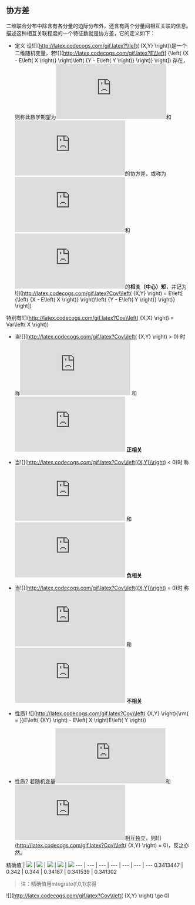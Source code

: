 ## 协方差

二维联合分布中除含有各分量的边际分布外，还含有两个分量间相互关联的信息。描述这种相互关联程度的一个特征数就是协方差，它的定义如下：

+ 定义 设![](http://latex.codecogs.com/gif.latex?\\left( {X,Y} \\right))是一个二维随机变量，若![](http://latex.codecogs.com/gif.latex?E\\left[ {\\left( {X - E\\left( X \\right)} \\right)\\left( {Y - E\\left( Y \\right)} \\right)} \\right]) 存在，则称此数学期望为![](http://latex.codecogs.com/gif.latex?x)和![](http://latex.codecogs.com/gif.latex?y)的协方差，或称为![](http://latex.codecogs.com/gif.latex?x)和![](http://latex.codecogs.com/gif.latex?y)的**相关（中心）矩**，并记为  
![](http://latex.codecogs.com/gif.latex?Cov\\left( {X,Y} \\right) = E\\left[ {\\left( {X - E\\left( X \\right)} \\right)\\left( {Y - E\\left( Y \\right)} \\right)} \\right])

特别有![](http://latex.codecogs.com/gif.latex?Cov\\left( {X,X} \\right) = Var\\left( X \\right))  

 + 当![](http://latex.codecogs.com/gif.latex?Cov\\left( {X,Y} \\right) > 0) 时
 称![](http://latex.codecogs.com/gif.latex?x) 和 ![](http://latex.codecogs.com/gif.latex?y)  **正相关**  
 + 当![](http://latex.codecogs.com/gif.latex?Cov\\left({X,Y}\\right) < 0)时
 称![](http://latex.codecogs.com/gif.latex?x) 和 ![](http://latex.codecogs.com/gif.latex?y)  **负相关**  
 + 当![](http://latex.codecogs.com/gif.latex?Cov\\left({X,Y}\\right) = 0)时
 称![](http://latex.codecogs.com/gif.latex?x) 和 ![](http://latex.codecogs.com/gif.latex?y)  **不相关**  

+ 性质1 ![](http://latex.codecogs.com/gif.latex?Cov\\left( {X,Y} \\right){\\rm{ = }}E\\left( {XY} \\right) - E\\left( X \\right)E\\left( Y \\right))  
+ 性质2 若随机变量![](http://latex.codecogs.com/gif.latex?X)和![](http://latex.codecogs.com/gif.latex?Y)相互独立，则![](http://latex.codecogs.com/gif.latex?Cov\\left( {X,Y} \\right) = 0)，反之亦然。
 














精确值 | ![](http://latex.codecogs.com/gif.latex?n=10^3) | ![](http://latex.codecogs.com/gif.latex?n=10^4)  | ![](http://latex.codecogs.com/gif.latex?n=10^5) | ![](http://latex.codecogs.com/gif.latex?n=10^6) | ![](http://latex.codecogs.com/gif.latex?n=10^7)
--- | --- | ---  | --- | --- | --- | ---
0.3413447 | 0.342 | 0.344  | 	0.34187 | 0.341539 | 0.341302

> 注：精确值用integrate(f,0,1)求得

![](http://latex.codecogs.com/gif.latex?Cov\\left( {X,Y} \\right) \\ge 0)



